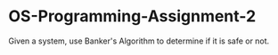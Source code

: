 # OS-Programming-Assignment-2
Given a system, use Banker's Algorithm to determine if it is safe or not.
